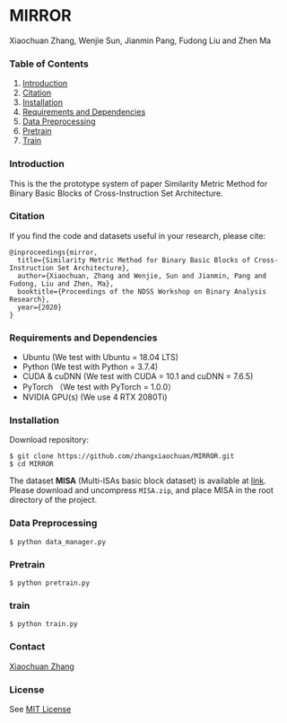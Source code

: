 
# MIRROR


Xiaochuan Zhang,
Wenjie Sun, 
Jianmin Pang,
Fudong Liu
and Zhen Ma

### Table of Contents
1. [Introduction](#introduction)
2. [Citation](#citation)
3. [Installation](#installation)
4. [Requirements and Dependencies](#requirements-and-dependencies)
5. [Data Preprocessing](#data_preprocessing)
6. [Pretrain](#pretrain)
7. [Train](#prain) 

### Introduction
This is the the prototype system of paper Similarity Metric Method for Binary Basic Blocks of Cross-Instruction Set Architecture.

### Citation
If you find the code and datasets useful in your research, please cite:

    @inproceedings{mirror,
	  title={Similarity Metric Method for Binary Basic Blocks of Cross-Instruction Set Architecture},
	  author={Xiaochuan, Zhang and Wenjie, Sun and Jianmin, Pang and Fudong, Liu and Zhen, Ma},
	  booktitle={Proceedings of the NDSS Workshop on Binary Analysis Research},
	  year={2020}
	}

### Requirements and Dependencies
- Ubuntu (We test with Ubuntu = 18.04 LTS)
- Python (We test with Python = 3.7.4)
- CUDA & cuDNN (We test with CUDA = 10.1 and cuDNN = 7.6.5)
- PyTorch （We test with PyTorch = 1.0.0）
- NVIDIA GPU(s) (We use 4 RTX 2080Ti)

### Installation

Download repository:

```
$ git clone https://github.com/zhangxiaochuan/MIRROR.git
$ cd MIRROR
```

The dataset **MISA** (Multi-ISAs basic block dataset) is available at [link](https://drive.google.com/open?id=1krJbsfu6EsLhF86QAUVxVRQjbkfWx7ZF). Please download and uncompress ``MISA.zip``, and place MISA in the root directory of the project.


### Data Preprocessing



```
$ python data_manager.py
```

### Pretrain

```
$ python pretrain.py
```

### train

```
$ python train.py
```

### Contact
[Xiaochuan Zhang](mailto:zhangxiaochuan@outlook.com)

### License
See [MIT License](https://github.com/baowenbo/DAIN/blob/master/LICENSE)
